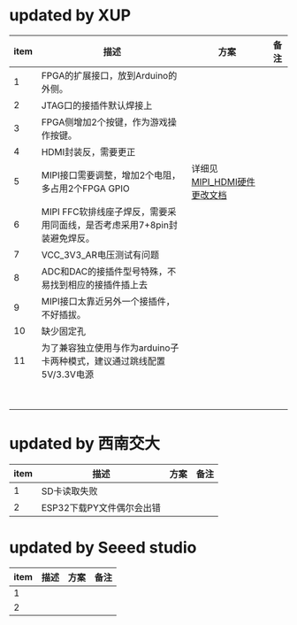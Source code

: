 # updated by XUP
| item | 描述 | 方案 |   备注   |
| ---- | ---- | ---- | ---- |
|   1  |  FPGA的扩展接口，放到Arduino的外侧。    |      |      |
|   2  | JTAG口的接插件默认焊接上 |      |      |
|   3  | FPGA侧增加2个按键，作为游戏操作按键。 |      |      |
|   4  | HDMI封装反，需要更正 |      |      |
|   5  | MIPI接口需要调整，增加2个电阻，多占用2个FPGA GPIO | 详细见[MIPI_HDMI硬件更改文档](./issues_doc/MIPI_HDMI.md) |      |
|   6  | MIPI FFC软排线座子焊反，需要采用同面线，是否考虑采用7+8pin封装避免焊反。 |      |      |
|   7  | VCC_3V3_AR电压测试有问题 |      |      |
|   8  | ADC和DAC的接插件型号特殊，不易找到相应的接插件插上去 |      |      |
|   9  | MIPI接口太靠近另外一个接插件，不好插拔。 |      |      |
|  10  | 缺少固定孔 |      |      |
| 11 | 为了兼容独立使用与作为arduino子卡两种模式，建议通过跳线配置5V/3.3V电源 |      |      |
|      |      |      |      |
|      |      |      |      |
|      |      |      |      |
|      |      |      |      |
|      |      |      |      |
|      |      |      |      |
|      |      |      |      |
|      |      |      |      |




# updated by 西南交大
| item | 描述 | 方案 |   备注   |
| ---- | ---- | ---- | ---- |
|   1  |  SD卡读取失败  |      |      |
|   2  | ESP32下载PY文件偶尔会出错 |      |      |




# updated by Seeed studio
| item | 描述 | 方案 |   备注   |
| ---- | ---- | ---- | ---- |
| 1    |      |      |      |
| 2    |      |      |      |